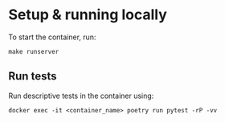 # Setup & running locally

To start the container, run:

```shell
make runserver
```

## Run tests

Run descriptive tests in the container using:

```shell
docker exec -it <container_name> poetry run pytest -rP -vv
```
